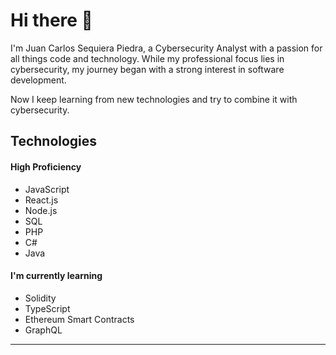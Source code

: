 # Hi there 👋

I'm Juan Carlos Sequiera Piedra, a Cybersecurity Analyst with a passion for all things code and technology. While my professional focus lies in cybersecurity, my journey began with a strong interest in software development.

Now I keep learning from new technologies and try to combine it with cybersecurity.

## Technologies

#### High Proficiency

- JavaScript
- React.js
- Node.js
- SQL
- PHP
- C#
- Java

#### I'm currently learning

- Solidity
- TypeScript
- Ethereum Smart Contracts
- GraphQL

<hr />
